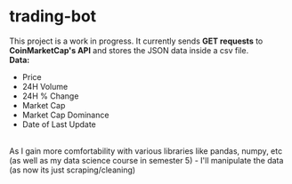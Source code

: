 # trading-bot

This project is a work in progress. It currently sends **GET requests** to **CoinMarketCap's API** and stores the JSON data inside a csv file.
<br>
**Data:**
  - Price
  - 24H Volume
  - 24H % Change
  - Market Cap
  - Market Cap Dominance
  - Date of Last Update
<br>
As I gain more comfortability with various libraries like pandas, numpy, etc (as well as my data science course in semester 5) - I'll manipulate the data (as now its just scraping/cleaning)
